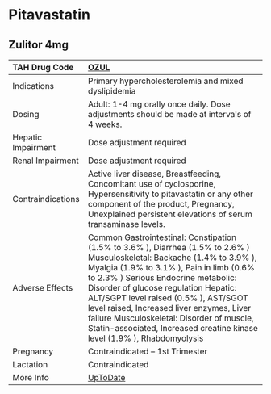 # Pitavastatin

## Zulitor 4mg

| TAH Drug Code      | [OZUL](https://www.tahsda.org.tw/drugs/hissearch.php?drug_code=OZUL)                                                                                                                                                                                                                                                                                                                                                                                               |
|:-------------------|:-------------------------------------------------------------------------------------------------------------------------------------------------------------------------------------------------------------------------------------------------------------------------------------------------------------------------------------------------------------------------------------------------------------------------------------------------------------------|
| Indications        | Primary hypercholesterolemia and mixed dyslipidemia                                                                                                                                                                                                                                                                                                                                                                                                                |
| Dosing             | Adult: 1-4 mg orally once daily. Dose adjustments should be made at intervals of 4 weeks.                                                                                                                                                                                                                                                                                                                                                                          |
| Hepatic Impairment | Dose adjustment required                                                                                                                                                                                                                                                                                                                                                                                                                                           |
| Renal Impairment   | Dose adjustment required                                                                                                                                                                                                                                                                                                                                                                                                                                           |
| Contraindications  | Active liver disease, Breastfeeding, Concomitant use of cyclosporine, Hypersensitivity to pitavastatin or any other component of the product, Pregnancy, Unexplained persistent elevations of serum transaminase levels.                                                                                                                                                                                                                                           |
| Adverse Effects    | Common Gastrointestinal: Constipation (1.5% to 3.6% ), Diarrhea (1.5% to 2.6% ) Musculoskeletal: Backache (1.4% to 3.9% ), Myalgia (1.9% to 3.1% ), Pain in limb (0.6% to 2.3% ) Serious Endocrine metabolic: Disorder of glucose regulation Hepatic: ALT/SGPT level raised (0.5% ), AST/SGOT level raised, Increased liver enzymes, Liver failure Musculoskeletal: Disorder of muscle, Statin-associated, Increased creatine kinase level (1.9% ), Rhabdomyolysis |
| Pregnancy          | Contraindicated – 1st Trimester                                                                                                                                                                                                                                                                                                                                                                                                                                    |
| Lactation          | Contraindicated                                                                                                                                                                                                                                                                                                                                                                                                                                                    |
| More Info          | [UpToDate](https://www.uptodate.com/contents/pitavastatin-drug-information)                                                                                                                                                                                                                                                                                                                                                                                        |

